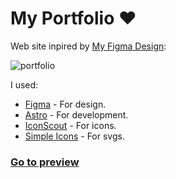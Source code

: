 # My Portfolio ❤️

Web site inpired by [My Figma Design](https://www.figma.com/file/TjGyL7dq6PPPChxP03TVbS/Portfolio?node-id=0%3A1):

![portfolio](https://user-images.githubusercontent.com/85462420/188334374-f010a580-55c3-4b5f-89ab-5d9abccad153.jpg)

I used:
- [Figma](https://www.figma.com/) - For design.
- [Astro](https://astro.build/) - For development.
- [IconScout](https://iconscout.com/) - For icons.
- [Simple Icons](https://simpleicons.org/) - For svgs.

### [Go to preview](https://www.rxtsel.ml/)
